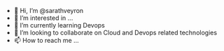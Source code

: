 - 👋 Hi, I’m @sarathveyron
- 👀 I’m interested in ...
- 🌱 I’m currently learning Devops
- 💞️ I’m looking to collaborate on Cloud and Devops related technologies
- 📫 How to reach me ...

<!---
sarathveyron/sarathveyron is a ✨ special ✨ repository because its `README.md` (this file) appears on your GitHub profile.
You can click the Preview link to take a look at your changes.
--->
